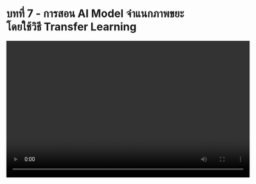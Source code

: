 # บทที่ 7 - การสอน AI Model จำแนกภาพขยะโดยใช้วิธี Transfer Learning

<video width="640" height="360" controls>
  <source :src="$withBase('/ep7.mp4')" type="video/mp4">
  Your browser does not support the video tag.
</video>

